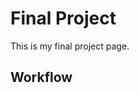 # Final Project
This is my final project page.

## Workflow


<div align="center">
<a src="workflow.png"></a>
</div>

